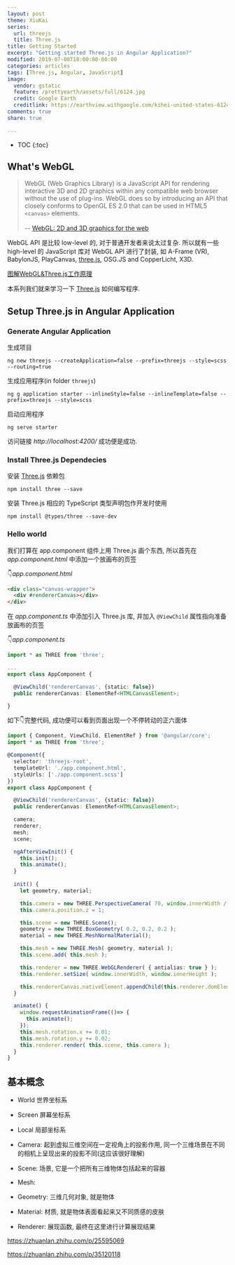 ```yaml
---
layout: post
theme: XiuKai
series: 
  url: threejs
  title: Three.js
title: Getting Started
excerpt: "Getting started Three.js in Angular Application?"
modified: 2019-07-08T18:00:00-00:00
categories: articles
tags: [Three.js, Angular, JavaScript]
image:
  vendor: gstatic
  feature: /prettyearth/assets/full/6124.jpg
  credit: Google Earth
  creditlink: https://earthview.withgoogle.com/kihei-united-states-6124
comments: true
share: true
    
---
```


* TOC
{:toc}

## What's WebGL

> WebGL (Web Graphics Library) is a JavaScript API for rendering interactive 3D and 2D graphics within any compatible web browser without the use of plug-ins. WebGL does so by introducing an API that closely conforms to OpenGL ES 2.0 that can be used in HTML5 `<canvas>` elements.<br><br>
-- [WebGL: 2D and 3D graphics for the web](https://developer.mozilla.org/en-US/docs/Web/API/WebGL_API)

WebGL API 是比较 low-level 的, 对于普通开发者来说太过复杂. 所以就有一些 high-level 的 JavaScript 库对 WebGL API 进行了封装, 如  A-Frame (VR), BabylonJS, PlayCanvas, [three.js][threejs], OSG.JS and CopperLicht, X3D.

[图解WebGL&Three.js工作原理](https://www.cnblogs.com/wanbo/p/6754066.html)

本系列我们就来学习一下 [Three.js][threejs] 如何编写程序.

## Setup Three.js in Angular Application

### Generate Angular Application

生成项目

`ng new threejs --createApplication=false --prefix=threejs --style=scss --routing=true`

生成应用程序(in folder `threejs`)

`ng g application starter --inlineStyle=false --inlineTemplate=false --prefix=threejs --style=scss`

启动应用程序

`ng serve starter`

访问链接 *http://localhost:4200/* 成功便是成功.

### Install Three.js Dependecies

安装 [Three.js][npmjs-three] 依赖包

`npm install three --save`

安装 Three.js 相应的 TypeScript 类型声明包作开发时使用

`npm install @types/three --save-dev`

### Hello world

我们打算在 app.component 组件上用 Three.js 画个东西, 所以首先在 *app.component.html* 中添加一个放画布的页签

:point_down:*app.component.html*

```html
<div class="canvas-wrapper">
  <div #rendererCanvas></div>
</div>
```

在 *app.component.ts* 中添加引入 Three.js 库, 并加入 `@ViewChild` 属性指向准备放画布的页签

:point_down:*app.component.ts*

```typescript
import * as THREE from 'three';

...
export class AppComponent {

  @ViewChild('rendererCanvas', {static: false})
  public rendererCanvas: ElementRef<HTMLCanvasElement>;

}
```

如下:point_down:完整代码, 成功便可以看到页面出现一个不停转动的正六面体

```typescript
import { Component, ViewChild, ElementRef } from '@angular/core';
import * as THREE from 'three';

@Component({
  selector: 'threejs-root',
  templateUrl: './app.component.html',
  styleUrls: ['./app.component.scss']
})
export class AppComponent {

  @ViewChild('rendererCanvas', {static: false})
  public rendererCanvas: ElementRef<HTMLCanvasElement>;

  camera;
  renderer;
  mesh;
  scene;

  ngAfterViewInit() {
    this.init();
    this.animate();
  }
  
  init() {
    let geometry, material;

    this.camera = new THREE.PerspectiveCamera( 70, window.innerWidth / window.innerHeight, 0.01, 10 );
    this.camera.position.z = 1;

    this.scene = new THREE.Scene();
    geometry = new THREE.BoxGeometry( 0.2, 0.2, 0.2 );
    material = new THREE.MeshNormalMaterial();

    this.mesh = new THREE.Mesh( geometry, material );
    this.scene.add( this.mesh );

    this.renderer = new THREE.WebGLRenderer( { antialias: true } );
    this.renderer.setSize( window.innerWidth, window.innerHeight );

    this.rendererCanvas.nativeElement.appendChild(this.renderer.domElement);
  }

  animate() {
    window.requestAnimationFrame(()=> {
      this.animate();
    });
    this.mesh.rotation.x += 0.01;
    this.mesh.rotation.y += 0.02;
    this.renderer.render( this.scene, this.camera );
  }
}
```

## 基本概念

* World 世界坐标系
* Screen 屏幕坐标系
* Local 局部坐标系

* Camera: 起到虚拟三维空间在一定视角上的投影作用, 同一个三维场景在不同的相机上呈现出来的投影不同(这应该很好理解)
* Scene: 场景, 它是一个把所有三维物体包括起来的容器
* Mesh: 
* Geometry: 三维几何对象, 就是物体
* Material: 材质, 就是物体表面看起来又不同质感的皮肤
* Renderer: 展现函数, 最终在这里进行计算展现结果

https://zhuanlan.zhihu.com/p/25595069


https://zhuanlan.zhihu.com/p/35120118

[threejs]:https://threejs.org/
[npmjs-three]:https://www.npmjs.com/package/three